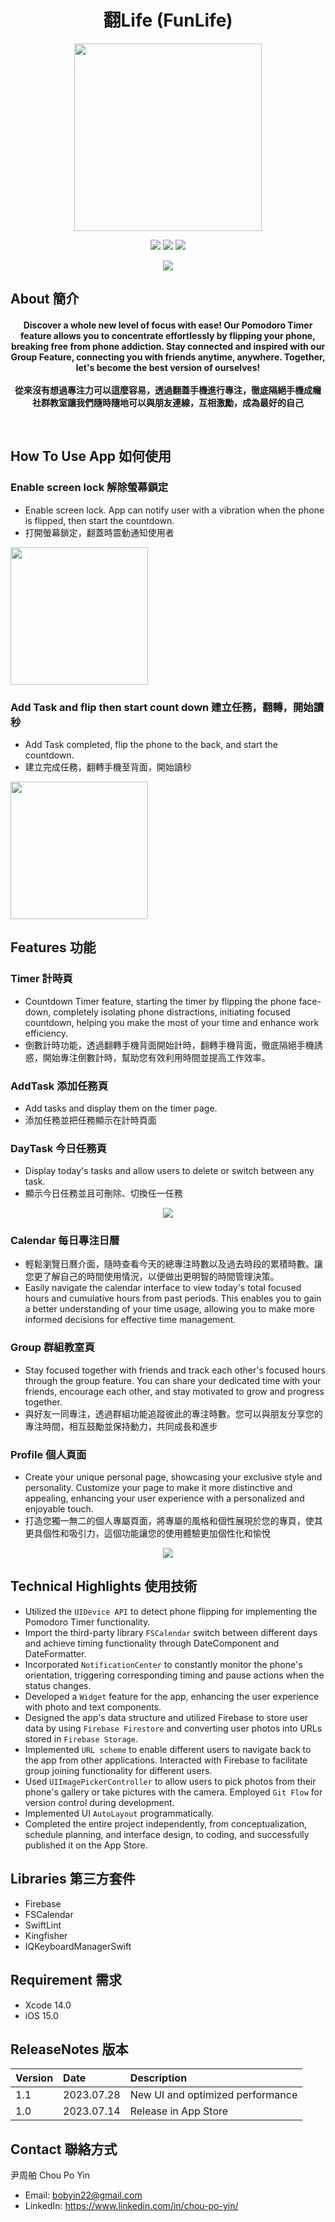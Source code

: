 <h1 align="center">翻Life (FunLife) </h1>

<p align="center">
<img src="https://github.com/bobyin22/FunLife/blob/main/FunLife/ScreenShot/FunLife.png?raw=true" width="300" height="300"/>
</p>
<p align="center">
    <img src="https://img.shields.io/badge/platform-iOS-lightgray">
    <img src="https://img.shields.io/badge/release-v1.1.0-green">
    <img src="https://img.shields.io/badge/license-MIT-blue">
</p>

<p align="center">
    <a href="https://apps.apple.com/tw/app/funlife/id6450445182">
    <img src="https://developer.apple.com/assets/elements/badges/download-on-the-app-store.svg"></a>
</p>

## About 簡介

<h4 align="center">Discover a whole new level of focus with ease! Our Pomodoro Timer feature allows you to concentrate effortlessly by flipping your phone, breaking free from phone addiction. Stay connected and inspired with our Group Feature, connecting you with friends anytime, anywhere. Together, let's become the best version of ourselves!<br>
  <br>
  從來沒有想過專注力可以這麼容易，透過翻蓋手機進行專注，徹底隔絕手機成癮<br>
  社群教室讓我們隨時隨地可以與朋友連線，互相激勵，成為最好的自己
  </p>
<br>

## How To Use App 如何使用

### Enable screen lock 解除螢幕鎖定

- Enable screen lock. App can notify user with a vibration when the phone is flipped, then start the countdown.
- 打開螢幕鎖定，翻蓋時震動通知使用者

<img src="https://github.com/bobyin22/FunLife/blob/main/FunLife/ScreenShot/HowToUseAppIntro1.gif" width="220"/>

### Add Task and flip then start count down 建立任務，翻轉，開始讀秒

- Add Task completed, flip the phone to the back, and start the countdown.
- 建立完成任務，翻轉手機至背面，開始讀秒

<img src="https://github.com/bobyin22/FunLife/blob/main/FunLife/ScreenShot/HowToUseAppIntro2.gif" width="220"/>

## Features 功能

### Timer 計時頁

- Countdown Timer feature, starting the timer by flipping the phone face-down, completely isolating phone distractions, initiating focused countdown, helping you make the most of your time and enhance work efficiency.
- 倒數計時功能，透過翻轉手機背面開始計時，翻轉手機背面，徹底隔絕手機誘惑，開始專注倒數計時，幫助您有效利用時間並提高工作效率。

### AddTask 添加任務頁

- Add tasks and display them on the timer page.
- 添加任務並把任務顯示在計時頁面

### DayTask 今日任務頁

- Display today's tasks and allow users to delete or switch between any task.
- 顯示今日任務並且可刪除、切換任一任務
<p align="center">
<img src="https://github.com/bobyin22/FunLife/blob/main/FunLife/ScreenShot/Group%201.png"/>
</p>

### Calendar 每日專注日曆

- 輕鬆瀏覽日曆介面，隨時查看今天的總專注時數以及過去時段的累積時數。讓您更了解自己的時間使用情況，以便做出更明智的時間管理決策。
- Easily navigate the calendar interface to view today's total focused hours and cumulative hours from past periods. This enables you to gain a better understanding of your time usage, allowing you to make more informed decisions for effective time management.

### Group 群組教室頁

- Stay focused together with friends and track each other's focused hours through the group feature. You can share your dedicated time with your friends, encourage each other, and stay motivated to grow and progress together.
- 與好友一同專注，透過群組功能追蹤彼此的專注時數。您可以與朋友分享您的專注時間，相互鼓勵並保持動力，共同成長和進步

### Profile 個人頁面

- Create your unique personal page, showcasing your exclusive style and personality. Customize your page to make it more distinctive and appealing, enhancing your user experience with a personalized and enjoyable touch.
- 打造您獨一無二的個人專屬頁面，將專屬的風格和個性展現於您的專頁，使其更具個性和吸引力，這個功能讓您的使用體驗更加個性化和愉悅

<p align="center">
<img src="https://github.com/bobyin22/FunLife/blob/main/FunLife/ScreenShot/Group%202.png"/>
</p>

## Technical Highlights 使用技術

- Utilized the `UIDevice API` to detect phone flipping for implementing the Pomodoro Timer functionality.
- Import the third-party library `FSCalendar` switch between different days and achieve timing functionality through DateComponent and DateFormatter.
- Incorporated `NotificationCenter` to constantly monitor the phone's orientation, triggering corresponding timing and pause actions when the status changes.
- Developed a `Widget` feature for the app, enhancing the user experience with photo and text components.
- Designed the app's data structure and utilized Firebase to store user data by using `Firebase Firestore` and converting user photos into URLs stored in `Firebase Storage`.
- Implemented `URL scheme` to enable different users to navigate back to the app from other applications. Interacted with Firebase to facilitate group joining functionality for different users.
- Used `UIImagePickerController` to allow users to pick photos from their phone's gallery or take pictures with the camera. Employed `Git Flow` for version control during development.
- Implemented UI `AutoLayout` programmatically.
- Completed the entire project independently, from conceptualization, schedule planning, and interface design, to coding, and successfully published it on the App Store.

## Libraries 第三方套件

- Firebase
- FSCalendar
- SwiftLint
- Kingfisher
- IQKeyboardManagerSwift

## Requirement 需求

- Xcode 14.0
- iOS 15.0

## ReleaseNotes 版本

| Version | Date       | Description                      |
| :------ | :--------- | :------------------------------- |
| 1.1     | 2023.07.28 | New UI and optimized performance |
| 1.0     | 2023.07.14 | Release in App Store             |

## Contact 聯絡方式

尹周舶 Chou Po Yin <br>

- Email: bobyin22@gmail.com <br>
- LinkedIn: https://www.linkedin.com/in/chou-po-yin/
